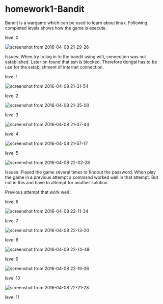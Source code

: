 # homework1-Bandit

Bandit is a wargame which can be used to learn about linux. Following completed levels shows how the game is execute.

level 0

![screenshot from 2016-04-08 21-29-26](https://cloud.githubusercontent.com/assets/9804892/14391687/2ed5ae32-fddb-11e5-814a-75ee773bbeb3.png)

Issues:
  When try to log in to the bandit using wifi, connection was not established. Later on found that ssh is blocked. Therefore dongal has to be use for the establishment of internet connection.

level 1

![screenshot from 2016-04-08 21-31-54](https://cloud.githubusercontent.com/assets/9804892/14391821/e1f07038-fddb-11e5-9ef7-486de2e49e80.png)

level 2

![screenshot from 2016-04-08 21-35-00](https://cloud.githubusercontent.com/assets/9804892/14391819/e1dfd5ca-fddb-11e5-83a6-f442aab85a72.png)

level 3

![screenshot from 2016-04-08 21-37-44](https://cloud.githubusercontent.com/assets/9804892/14391820/e1e8b276-fddb-11e5-88cc-e083a684c946.png)

level 4

![screenshot from 2016-04-08 21-57-17](https://cloud.githubusercontent.com/assets/9804892/14391822/e1f5362c-fddb-11e5-8333-f8e1c99c0df1.png)

level 5

![screenshot from 2016-04-08 22-02-28](https://cloud.githubusercontent.com/assets/9804892/14391823/e1fd1158-fddb-11e5-94ea-c7861a7faacf.png)

Issues:
  Played the game several times to findout the password. When play the game in a previous attempt a command worked well in that attempt. But not in this and have to attempt for another solution.
  
Previous attempt that work well :


level 6

![screenshot from 2016-04-08 22-11-34](https://cloud.githubusercontent.com/assets/9804892/14391824/e200d068-fddb-11e5-9aa9-16e0ceff7e82.png)

level 7

![screenshot from 2016-04-08 22-13-20](https://cloud.githubusercontent.com/assets/9804892/14391825/e207e60a-fddb-11e5-80d3-4f7359c34ac3.png)

level 8

![screenshot from 2016-04-08 22-14-48](https://cloud.githubusercontent.com/assets/9804892/14391826/e20ae4ae-fddb-11e5-89b0-fbd241645ea0.png)

level 9

![screenshot from 2016-04-08 22-16-26](https://cloud.githubusercontent.com/assets/9804892/14391827/e20caf64-fddb-11e5-8ae8-2d912b9f25fb.png)

level 10

![screenshot from 2016-04-08 22-21-28](https://cloud.githubusercontent.com/assets/9804892/14391828/e2116dec-fddb-11e5-8e58-91378a63031b.png)

level 11







